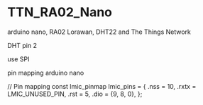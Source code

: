 # TTN_RA02_Nano


arduino nano, RA02 Lorawan, DHT22 and The Things Network 

DHT pin 2 

use SPI 

pin mapping arduino nano 

// Pin mapping
const lmic_pinmap lmic_pins = {
    .nss = 10,
    .rxtx = LMIC_UNUSED_PIN,
    .rst = 5,
    .dio = {9, 8, 0},
};

